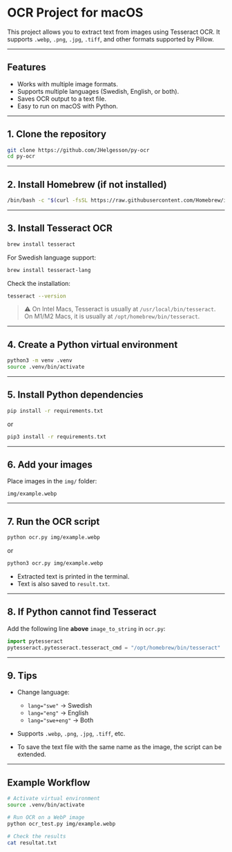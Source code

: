# OCR Project for macOS

This project allows you to extract text from images using Tesseract OCR. It supports `.webp`, `.png`, `.jpg`, `.tiff`, and other formats supported by Pillow.

---

## Features

- Works with multiple image formats.
- Supports multiple languages (Swedish, English, or both).
- Saves OCR output to a text file.
- Easy to run on macOS with Python.

---

## 1. Clone the repository

```bash
git clone https://github.com/JHelgesson/py-ocr
cd py-ocr
```

---

## 2. Install Homebrew (if not installed)

```bash
/bin/bash -c "$(curl -fsSL https://raw.githubusercontent.com/Homebrew/install/HEAD/install.sh)"
```

---

## 3. Install Tesseract OCR

```bash
brew install tesseract
```

For Swedish language support:

```bash
brew install tesseract-lang
```

Check the installation:

```bash
tesseract --version
```

> ⚠️ On Intel Macs, Tesseract is usually at `/usr/local/bin/tesseract`.  
> On M1/M2 Macs, it is usually at `/opt/homebrew/bin/tesseract`.

---

## 4. Create a Python virtual environment

```bash
python3 -m venv .venv
source .venv/bin/activate
```

---

## 5. Install Python dependencies

```bash
pip install -r requirements.txt
```
or
```bash
pip3 install -r requirements.txt
```
---

## 6. Add your images

Place images in the `img/` folder:

```
img/example.webp
```

---

## 7. Run the OCR script

```bash
python ocr.py img/example.webp
```
or 
```bash
python3 ocr.py img/example.webp
```

- Extracted text is printed in the terminal.  
- Text is also saved to `result.txt`.

---

## 8. If Python cannot find Tesseract

Add the following line **above** `image_to_string` in `ocr.py`:

```python
import pytesseract
pytesseract.pytesseract.tesseract_cmd = "/opt/homebrew/bin/tesseract"  # or /usr/local/bin/tesseract on Intel Macs
```

---

## 9. Tips

- Change language:  
  - `lang="swe"` → Swedish  
  - `lang="eng"` → English  
  - `lang="swe+eng"` → Both  

- Supports `.webp`, `.png`, `.jpg`, `.tiff`, etc.  
- To save the text file with the same name as the image, the script can be extended.

---

## Example Workflow

```bash
# Activate virtual environment
source .venv/bin/activate

# Run OCR on a WebP image
python ocr_test.py img/example.webp

# Check the results
cat resultat.txt
```
